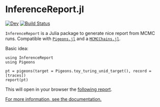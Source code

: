 # InferenceReport.jl

[![Dev](https://img.shields.io/badge/docs-dev-blue.svg)](https://julia-tempering.github.io/InferenceReport.jl)
[![Build Status](https://github.com/Julia-Tempering/InferenceReport.jl/actions/workflows/CI.yml/badge.svg?branch=main)](https://github.com/Julia-Tempering/InferenceReport.jl/actions/workflows/CI.yml?query=branch%3Amain)


`InferenceReport` is a Julia package to generate nice report from MCMC runs. 
Compatible with [`Pigeons.jl`](https://pigeons.run/) and 
a [`MCMCChains.jl`](https://turinglang.org/MCMCChains.jl).

Basic idea:

```
using InferenceReport
using Pigeons

pt = pigeons(target = Pigeons.toy_turing_unid_target(), record = [traces])
report(pt)
```

This will open in your browser the [following report](https://julia-tempering.github.io/InferenceReport.jl/dev/generated/toy_turing_unid_model/src/). 

[For more information, see the documentation.](https://julia-tempering.github.io/InferenceReport.jl)

